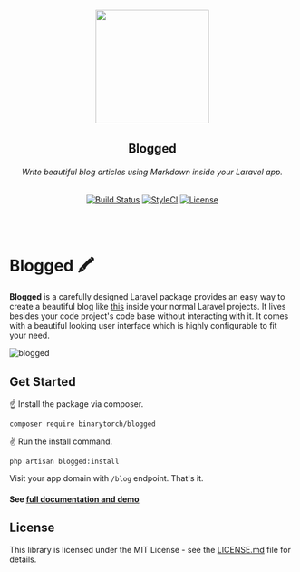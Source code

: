 <h6 align="center">
    <img width="200" src="https://larecipe.binarytorch.com.my/images/blogged.svg"/>
</h6>

<h2 align="center">
    <b>Blogged</b>
</h2>


<h6 align="center">
    Write beautiful blog articles using Markdown inside your Laravel app.
</h6>
    

<p align="center">
<a href="https://travis-ci.org/saleem-hadad/larecipe"><img src="https://travis-ci.org/saleem-hadad/blogged.svg?branch=master" alt="Build Status"></a>
<a href="https://github.styleci.io/repos/142787719"><img src="https://github.styleci.io/repos/142787719/shield?branch=master" alt="StyleCI"></a>
<a href="https://github.com/saleem-hadad/blogged"><img src="https://poser.pugx.org/laravel/framework/license.svg" alt="License"></a>
</p>
<br/><br/>

# Blogged 🖍

**Blogged** is a carefully designed Laravel package provides an easy way to create a beautiful blog like [this](https://blogged.binarytorch.com.my/blog) inside your normal Laravel projects. It lives besides your code project's code base without interacting with it. It comes with a beautiful looking user interface which is highly configurable to fit your need.

![blogged](https://s3-ap-southeast-1.amazonaws.com/myseniorio/blogged-showcase.png)

## Get Started

☝️ Install the package via composer.

    composer require binarytorch/blogged

✌️ Run the install command.

    php artisan blogged:install

Visit your app domain with `/blog` endpoint. That's it.

#### See [full documentation and demo](https://blogged.binarytorch.com.my/docs)

## License

This library is licensed under the MIT License - see the [LICENSE.md](LICENSE) file for details.
